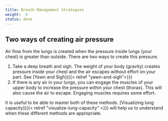```yaml
---
title: Breath Management Strategies
weight:  5
status: done
---
```


## Two ways of creating air pressure

Air flow from the lungs is created when the pressure inside lungs (your chest) is greater than outside.
There are two ways to create this pressure.

1. Take a deep breath and sigh. The weight of your body (gravity) creates pressure inside your chest and the air escapes without effort on your part. See [Yawn and Sigh]({{< relref "yawn-and-sigh">}})
2. If there is any air in your lungs, you can engage the muscles of your upper body to increase the pressure within your chest (thorax). This will also cause the air to escape. Engaging muscles requires some effort.

It is useful to be able to master both of these methods. [Visualizing lung capacity]({{< relref "visualize-lung-capacity" >}}) will help us to understand when these different methods are appropriate.
